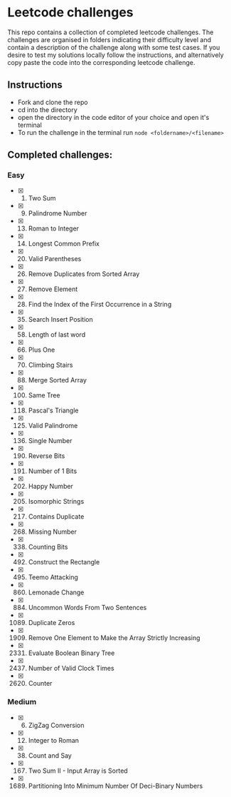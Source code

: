 # Leetcode challenges
This repo contains a collection of completed leetcode challenges. The challenges are organised in folders indicating their difficulty level and contain a description of the challenge along with some test cases. If you desire to test my solutions locally follow the instructions, and alternatively copy paste the code into the corresponding leetcode challenge.

## Instructions
- Fork and clone the repo
- cd into the directory
- open the directory in the code editor of your choice and open it's terminal
- To run the challenge in the terminal run `node <foldername>/<filename>`

## Completed challenges:
### Easy
- [X] 1. Two Sum
- [X] 9. Palindrome Number
- [X] 13. Roman to Integer
- [X] 14. Longest Common Prefix
- [X] 20. Valid Parentheses
- [X] 26. Remove Duplicates from Sorted Array
- [X] 27. Remove Element
- [X] 28. Find the Index of the First Occurrence in a String
- [X] 35. Search Insert Position
- [X] 58. Length of last word
- [X] 66. Plus One
- [X] 70. Climbing Stairs
- [X] 88. Merge Sorted Array
- [X] 100. Same Tree
- [X] 118. Pascal's Triangle
- [X] 125. Valid Palindrome
- [X] 136. Single Number
- [X] 190. Reverse Bits
- [X] 191. Number of 1 Bits
- [X] 202. Happy Number
- [X] 205. Isomorphic Strings
- [X] 217. Contains Duplicate
- [X] 268. Missing Number
- [X] 338. Counting Bits
- [X] 492. Construct the Rectangle
- [X] 495. Teemo Attacking
- [X] 860. Lemonade Change
- [X] 884. Uncommon Words From Two Sentences
- [X] 1089. Duplicate Zeros
- [X] 1909. Remove One Element to Make the Array Strictly Increasing
- [X] 2331. Evaluate Boolean Binary Tree
- [X] 2437. Number of Valid Clock Times
- [X] 2620. Counter

### Medium
- [X] 6. ZigZag Conversion
- [X] 12. Integer to Roman
- [X] 38. Count and Say
- [X] 167. Two Sum II - Input Array is Sorted
- [X] 1689. Partitioning Into Minimum Number Of Deci-Binary Numbers

